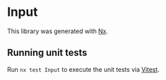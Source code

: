 # Input

This library was generated with [Nx](https://nx.dev).

## Running unit tests

Run `nx test Input` to execute the unit tests via [Vitest](https://vitest.dev/).
